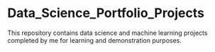 # Data_Science_Portfolio_Projects
This repository contains data science and machine learning projects completed by me for learning and demonstration purposes.
